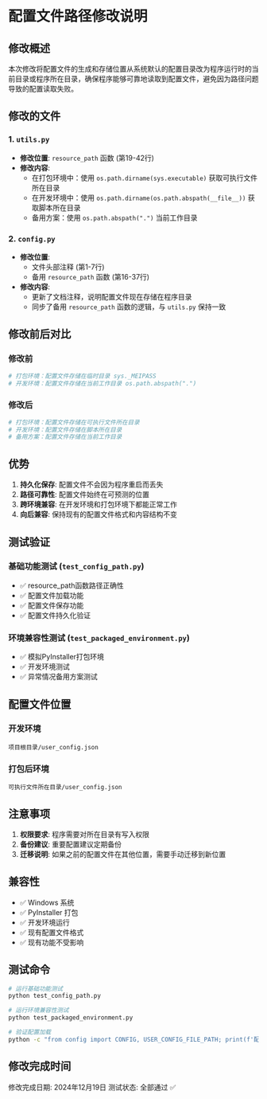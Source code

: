# 配置文件路径修改说明

## 修改概述

本次修改将配置文件的生成和存储位置从系统默认的配置目录改为程序运行时的当前目录或程序所在目录，确保程序能够可靠地读取到配置文件，避免因为路径问题导致的配置读取失败。

## 修改的文件

### 1. `utils.py`
- **修改位置**: `resource_path` 函数 (第19-42行)
- **修改内容**: 
  - 在打包环境中：使用 `os.path.dirname(sys.executable)` 获取可执行文件所在目录
  - 在开发环境中：使用 `os.path.dirname(os.path.abspath(__file__))` 获取脚本所在目录
  - 备用方案：使用 `os.path.abspath(".")` 当前工作目录

### 2. `config.py`
- **修改位置**: 
  - 文件头部注释 (第1-7行)
  - 备用 `resource_path` 函数 (第16-37行)
- **修改内容**:
  - 更新了文档注释，说明配置文件现在存储在程序目录
  - 同步了备用 `resource_path` 函数的逻辑，与 `utils.py` 保持一致

## 修改前后对比

### 修改前
```python
# 打包环境：配置文件存储在临时目录 sys._MEIPASS
# 开发环境：配置文件存储在当前工作目录 os.path.abspath(".")
```

### 修改后
```python
# 打包环境：配置文件存储在可执行文件所在目录
# 开发环境：配置文件存储在脚本所在目录
# 备用方案：配置文件存储在当前工作目录
```

## 优势

1. **持久化保存**: 配置文件不会因为程序重启而丢失
2. **路径可靠性**: 配置文件始终在可预测的位置
3. **跨环境兼容**: 在开发环境和打包环境下都能正常工作
4. **向后兼容**: 保持现有的配置文件格式和内容结构不变

## 测试验证

### 基础功能测试 (`test_config_path.py`)
- ✅ resource_path函数路径正确性
- ✅ 配置文件加载功能
- ✅ 配置文件保存功能  
- ✅ 配置文件持久化验证

### 环境兼容性测试 (`test_packaged_environment.py`)
- ✅ 模拟PyInstaller打包环境
- ✅ 开发环境测试
- ✅ 异常情况备用方案测试

## 配置文件位置

### 开发环境
```
项目根目录/user_config.json
```

### 打包后环境
```
可执行文件所在目录/user_config.json
```

## 注意事项

1. **权限要求**: 程序需要对所在目录有写入权限
2. **备份建议**: 重要配置建议定期备份
3. **迁移说明**: 如果之前的配置文件在其他位置，需要手动迁移到新位置

## 兼容性

- ✅ Windows 系统
- ✅ PyInstaller 打包
- ✅ 开发环境运行
- ✅ 现有配置文件格式
- ✅ 现有功能不受影响

## 测试命令

```bash
# 运行基础功能测试
python test_config_path.py

# 运行环境兼容性测试  
python test_packaged_environment.py

# 验证配置加载
python -c "from config import CONFIG, USER_CONFIG_FILE_PATH; print(f'配置文件路径: {USER_CONFIG_FILE_PATH}')"
```

## 修改完成时间

修改完成日期: 2024年12月19日
测试状态: 全部通过 ✅
